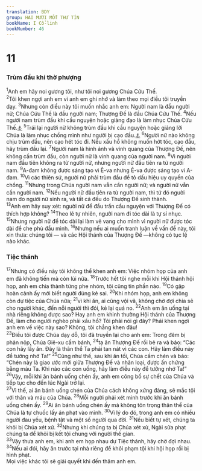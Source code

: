 ```yaml
---
translation: BDY
group: HAI MƯƠI MỐT THƯ TÍN
bookName: I Cổ-linh 
bookNumber: 46
---
```


<div class="title"><h1>11</h1><h3>Trùm đầu khi thờ phượng</h3></div>
<span class="verse 1co_11_1"><sup>1</sup>Anh em hãy noi gương tôi, như tôi noi gương Chúa Cứu Thế. <br/></span>
<span class="verse 1co_11_2"><sup>2</sup>Tôi khen ngợi anh em vì anh em ghi nhớ và làm theo mọi điều tôi truyền dạy. </span>
<span class="verse 1co_11_3"><sup>3</sup>Nhưng còn điều này tôi muốn nhắc anh em: Người nam là đầu người nữ; Chúa Cứu Thế là đầu người nam; Thượng Đế là đầu Chúa Cứu Thế. </span>
<span class="verse 1co_11_4"><sup>4</sup>Nếu người nam trùm đầu khi cầu nguyện hoặc giảng đạo là làm nhục Chúa Cứu Thế.<a href="#" data-toggle="tooltip" data-placement="bottom" title="Ctd đầu mình">⚓</a> </span>
<span class="verse 1co_11_5"><sup>5</sup>Trái lại người nữ không trùm đầu khi cầu nguyện hoặc giảng lời Chúa là làm nhục chồng mình như người bị cạo đầu.<a href="#" data-toggle="tooltip" data-placement="bottom" title="Ctd đầu mình">⚓</a> </span>
<span class="verse 1co_11_6"><sup>6</sup>Người nữ nào không chịu trùm đầu, nên cạo hét tóc đi. Nếu xấu hổ không muốn hớt tóc, cạo đầu, hãy trùm đầu lại. </span>
<span class="verse 1co_11_7"><sup>7</sup>Người nam là hình ảnh và vinh quang của Thượng Đế, nên không cần trùm đầu, còn người nữ là vinh quang của người nam. </span>
<span class="verse 1co_11_8"><sup>8</sup>Vì người nam đầu tiên không ra từ người nữ, nhưng người nữ đầu tiên ra từ người nam. </span>
<span class="verse 1co_11_9"><sup>9</sup>A-đam không được sáng tạo vì Ê-va nhưng Ê-va được sáng tạo vì A-đam. </span>
<span class="verse 1co_11_10"><sup>10</sup>Vì các thiên sứ, người nữ phải trùm đầu để tỏ dấu hiệu uy quyền của chồng. </span>
<span class="verse 1co_11_11"><sup>11</sup>Nhưng trong Chúa người nam vẫn cần người nữ; và người nữ vẫn cần người nam. </span>
<span class="verse 1co_11_12"><sup>12</sup>Nếu người nữ đầu tiên ra từ người nam, thì tứ đó người nam do người nữ sinh ra, và tất cả đều do Thượng Đế sinh thành.<br/></span>
<span class="verse 1co_11_13"><sup>13</sup>Anh em hãy suy xét: người nữ để đầu trần cầu nguyện với Thượng Đế có thích hợp không? </span>
<span class="verse 1co_11_14"><sup>14</sup>Theo lẽ tự nhiên, người nam đi tóc dài là tự sỉ nhục. </span>
<span class="verse 1co_11_15"><sup>15</sup>Nhưng người nữ để tóc dài lại làm vẻ vang cho mình vì người nữ được tóc dài để che phủ đầu mình. </span>
<span class="verse 1co_11_16"><sup>16</sup>Nhưng nếu ai muốn tranh luận về vấn đề này, tôi xin thưa: chúng tôi — và các Hội thánh của Thượng Đế —không có tục lệ nào khác.</span>
<div class="title"><h3>Tiệc thánh</h3></div>
<span class="verse 1co_11_17"><sup>17</sup>Nhưng có điều này tôi không thể khen anh em: Việc nhóm họp của anh em đã không tiến mà còn lùi nữa. </span>
<span class="verse 1co_11_18"><sup>18</sup>Trước hết tôi nghe mỗi khi Hội thánh hội họp, anh em chia thành từng phe nhóm, tôi cũng tin phần nào. </span>
<span class="verse 1co_11_19"><sup>19</sup>Có gặp hoàn cảnh ấy mới biết người đúng kẻ sai. </span>
<span class="verse 1co_11_20"><sup>20</sup>Khi nhóm họp, anh em không còn dự tiệc của Chúa nữa; </span>
<span class="verse 1co_11_21"><sup>21</sup>vì khi ăn, ai cũng vội vã, không chờ đợi chia sẻ cho người khác, đến nỗi người thì đói, kẻ lại quá no. </span>
<span class="verse 1co_11_22"><sup>22</sup>Anh em ăn uống tại nhà riêng không được sao? Hay anh em khinh thường Hội thánh của Thượng Đế, làm cho người nghèo phải xấu hổ? Tôi phải nói gì đây? Phải khen ngợi anh em về việc này sao? Không, tôi chẳng khen đâu!<br/></span>
<span class="verse 1co_11_23"><sup>23</sup>Điều tôi được Chúa dạy dỗ, tôi đã truyền lại cho anh em: Trong đêm bị phản nộp, Chúa Giê-xu cầm bánh, </span>
<span class="verse 1co_11_24"><sup>24</sup>tạ ân Thượng Đế rồi bẻ ra và bảo: “Các con hãy lấy ăn. Đây là thân thể Ta phải tan nát vì các con. Hãy làm điều này để tưởng nhớ Ta!” </span>
<span class="verse 1co_11_25"><sup>25</sup>Cũng như thế, sau khi ăn tối, Chúa cầm chén và bảo: “Chén này là giao ước mới giữa Thượng Đế và nhân loại, được ấn chứng bằng máu Ta. Khi nào các con uống, hãy làm điều này để tưởng nhớ Ta!” </span>
<span class="verse 1co_11_26"><sup>26</sup>Vậy, mỗi khi ăn bánh uống chén ấy, anh em công bố sự chết của Chúa và tiếp tục cho đến lúc Ngài trở lại.<br/></span>
<span class="verse 1co_11_27"><sup>27</sup>Vì thế, ai ăn bánh uống chén của Chúa cách không xứng đáng, sẽ mắc tội với thân và máu của Chúa. </span>
<span class="verse 1co_11_28"><sup>28</sup>Mỗi người phải xét mình trước khi ăn bánh uống chén ấy. </span>
<span class="verse 1co_11_29"><sup>29</sup>Ai ăn bánh uống chén ấy mà không tôn trọng thân thể của Chúa là tự chuốc lấy án phạt vào mình. </span>
<span class="verse 1co_11_30"><sup>30</sup>Vì lý do đó, trong anh em có nhiều người đau yếu, bệnh tật và một số người qua đời. </span>
<span class="verse 1co_11_31"><sup>31</sup>Nếu biết tự xét, chúng ta khỏi bị Chúa xét xử. </span>
<span class="verse 1co_11_32"><sup>32</sup>Nhưng khi chúng ta bị Chúa xét xử, Ngài sửa phạt chúng ta để khỏi bị kết tội chung với người thế gian.<br/></span>
<span class="verse 1co_11_33"><sup>33</sup>Vậy thưa anh em, khi anh em họp nhau dự Tiệc thánh, hãy chờ đợi nhau. </span>
<span class="verse 1co_11_34"><sup>34</sup>Nếu ai đói, hãy ăn trước tại nhà riêng để khỏi phạm tội khi hội họp rồi bị hình phạt.<br/>Mọi việc khác tôi sẽ giải quyết khi đến thăm anh em.</span>
